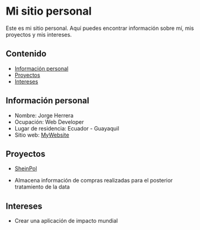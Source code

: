 # Mi sitio personal
Este es mi sitio personal. Aquí puedes encontrar información sobre mí, mis
proyectos y mis intereses.
## Contenido
* [Información personal](#información-personal)
* [Proyectos](#proyectos)
* [Intereses](#intereses)
## Información personal
* Nombre: Jorge Herrera
* Ocupación: Web Developer
* Lugar de residencia: Ecuador - Guayaquil
* Sitio web: [MyWebsite](https://jorgeshn14.github.io/JorgeSHN14/)
## Proyectos
* [SheinPol](https://github.com/JorgeSHN14/SheinPol)
 - Almacena información de compras realizadas para el posterior tratamiento de la data
## Intereses
* Crear una aplicación de impacto mundial
